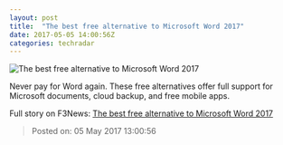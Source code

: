 ```yaml
---
layout: post
title:  "The best free alternative to Microsoft Word 2017"
date: 2017-05-05 14:00:56Z
categories: techradar
---
```


![The best free alternative to Microsoft Word 2017](http://cdn.mos.cms.futurecdn.net/d5Vydb2MLmkZmGTBDj9wHk-1200-80.jpg)

Never pay for Word again. These free alternatives offer full support for Microsoft documents, cloud backup, and free mobile apps.


Full story on F3News: [The best free alternative to Microsoft Word 2017](http://www.f3nws.com/n/meJbaH)

> Posted on: 05 May 2017 13:00:56
